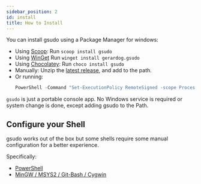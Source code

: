 ```yaml
---
sidebar_position: 2
id: install
title: How to Install
---
```


You can install gsudo using a Package Manager for windows:

- Using [Scoop](https://scoop.sh): Run `scoop install gsudo`
- Using [WinGet](https://github.com/microsoft/winget-cli/releases) Run `winget install gerardog.gsudo`
- Using [Chocolatey](https://chocolatey.org/install): Run  `choco install gsudo`
- Manually: Unzip the [latest release](https://github.com/gerardog/gsudo/releases/latest), and add to the path. 
- Or running:
  ``` powershell
  PowerShell -Command "Set-ExecutionPolicy RemoteSigned -scope Process; iwr -useb https://raw.githubusercontent.com/gerardog/gsudo/master/installgsudo.ps1 | iex"
  ```
 
`gsudo` is just a portable console app. No Windows service is required or system change is done, except adding gsudo to the Path.

## Configure your Shell

gsudo works out of the box but some shells require some manual configuration for a better experience.

Specifically:
- [PowerShell](usage/powershell#config)
- [MinGW / MSYS2 / Git-Bash / Cygwin](usage/mingw-msys2#config)
